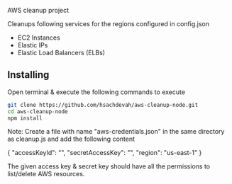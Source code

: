 AWS cleanup project

Cleanups following services for the regions configured in config.json

- EC2 Instances
- Elastic IPs
- Elastic Load Balancers (ELBs)

## Installing

Open terminal & execute the following commands to execute

```sh
git clone https://github.com/hsachdevah/aws-cleanup-node.git
cd aws-cleanup-node
npm install
```

Note: 
Create a file with name "aws-credentials.json" in the same directory as cleanup.js and add the following content

{ 
	"accessKeyId": "<your AWS access key>", 
	"secretAccessKey": "<your AWS secret key>", 
	"region": "us-east-1" 
}

The given access key & secret key should have all the permissions to list/delete AWS resources.